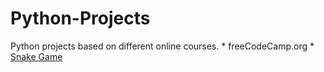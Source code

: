 # Python-Projects
 Python projects based on different online courses.
    * freeCodeCamp.org
        * [Snake Game](https://github.com/RenatoFranconere/Python-Projects/tree/main/snake-game)

